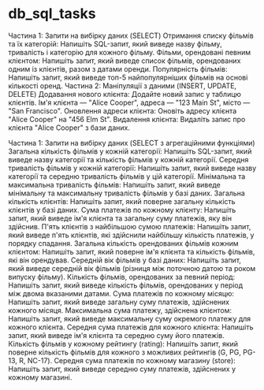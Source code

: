 # db_sql_tasks
Частина 1: Запити на вибірку даних (SELECT)
Отримання списку фільмів та їх категорій: Напишіть SQL-запит, який виведе назву фільму, тривалість і категорію для кожного фільму.
Фільми, орендовані певним клієнтом: Напишіть запит, який виведе список фільмів, орендованих одним із клієнтів, разом з датами оренди.
Популярність фільмів: Напишіть запит, який виведе топ-5 найпопулярніших фільмів на основі кількості оренд.
Частина 2: Маніпуляції з даними (INSERT, UPDATE, DELETE)
Додавання нового клієнта: Додайте новий запис у таблицю клієнтів. Ім'я клієнта — "Alice Cooper", адреса — "123 Main St", місто — "San Francisco".
Оновлення адреси клієнта: Оновіть адресу клієнта "Alice Cooper" на "456 Elm St".
Видалення клієнта: Видаліть запис про клієнта "Alice Cooper" з бази даних.

Частина 1: Запити на вибірку даних (SELECT з агрегаційними функціями)
Загальна кількість фільмів у кожній категорії: Напишіть SQL-запит, який виведе назву категорії та кількість фільмів у кожній категорії.
Середня тривалість фільмів у кожній категорії: Напишіть запит, який виведе назву категорії та середню тривалість фільмів у цій категорії.
Мінімальна та максимальна тривалість фільмів: Напишіть запит, який виведе мінімальну та максимальну тривалість фільмів у базі даних.
Загальна кількість клієнтів: Напишіть запит, який поверне загальну кількість клієнтів у базі даних.
Сума платежів по кожному клієнту: Напишіть запит, який виведе ім'я клієнта та загальну суму платежів, яку він здійснив.
П'ять клієнтів з найбільшою сумою платежів: Напишіть запит, який виведе п'ять клієнтів, які здійснили найбільшу кількість платежів, у порядку спадання.
Загальна кількість орендованих фільмів кожним клієнтом: Напишіть запит, який поверне ім'я клієнта та кількість фільмів, які він орендував.
Середній вік фільмів у базі даних: Напишіть запит, який виведе середній вік фільмів (різниця між поточною датою та роком випуску фільму).
Кількість фільмів, орендованих за певний період: Напишіть запит, який виведе кількість фільмів, орендованих у період між двома вказаними датами.
Сума платежів по кожному місяцю: Напишіть запит, який виведе загальну суму платежів, здійснених кожного місяця.
Максимальна сума платежу, здійснена клієнтом: Напишіть запит, який виведе максимальну суму окремого платежу для кожного клієнта.
Середня сума платежів для кожного клієнта: Напишіть запит, який виведе ім'я клієнта та середню суму його платежів.
Кількість фільмів у кожному рейтингу (rating): Напишіть запит, який поверне кількість фільмів для кожного з можливих рейтингів (G, PG, PG-13, R, NC-17).
Середня сума платежів по кожному магазину (store): Напишіть запит, який виведе середню суму платежів, здійснених у кожному магазині.
